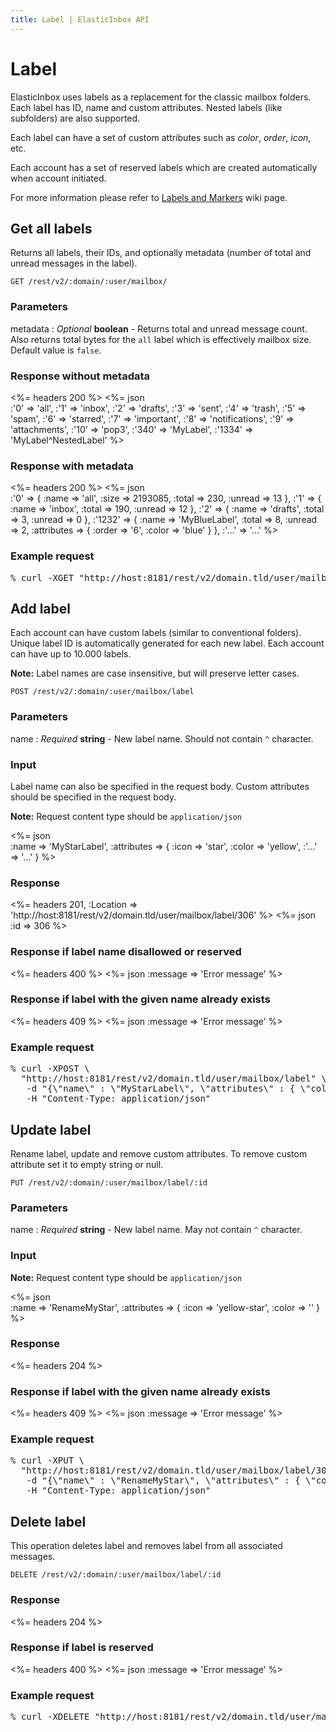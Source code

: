 ```yaml
---
title: Label | ElasticInbox API
---
```


# Label

ElasticInbox uses labels as a replacement for the classic mailbox folders. Each label has ID, name and custom attributes. Nested labels (like subfolders) are also supported.

Each label can have a set of custom attributes such as _color_, _order_, _icon_, etc.

Each account has a set of reserved labels which are created automatically when account initiated.

For more information please refer to [Labels and Markers](https://github.com/elasticinbox/elasticinbox/wiki/Labels-and-Markers) wiki page.

## Get all labels <a name="get"></a>

Returns all labels, their IDs, and optionally metadata (number of total and unread messages in the label).

    GET /rest/v2/:domain/:user/mailbox/

### Parameters

metadata
: _Optional_ **boolean** - Returns total and unread message count. Also returns total bytes for the `all` label which is effectively mailbox size. Default value is `false`.

### Response without metadata

<%= headers 200 %>
<%= json \
  :'0' => 'all',
  :'1' => 'inbox',
  :'2' => 'drafts',
  :'3' => 'sent',
  :'4' => 'trash',
  :'5' => 'spam',
  :'6' => 'starred',
  :'7' => 'important',
  :'8' => 'notifications',
  :'9' => 'attachments',
  :'10' => 'pop3',
  :'340' => 'MyLabel',
  :'1334' => 'MyLabel^NestedLabel'
%>

### Response with metadata

<%= headers 200 %>
<%= json \
  :'0' => {
    :name => 'all',
    :size => 2193085,
    :total => 230,
    :unread => 13
  },
  :'1' => {
    :name => 'inbox',
    :total => 190,
    :unread => 12
  },
  :'2' => {
    :name => 'drafts',
    :total => 3,
    :unread => 0
  },
  :'1232' => {
    :name => 'MyBlueLabel',
    :total => 8,
    :unread => 2,
    :attributes => {
      :order => '6',
      :color => 'blue'
    }
  },
  :'...' => '...'
%>

### Example request

<pre class="terminal">
% curl -XGET "http://host:8181/rest/v2/domain.tld/user/mailbox?metadata=true"
</pre>


## Add label <a name="add"></a>

Each account can have custom labels (similar to conventional folders). Unique label ID is automatically generated for each new label. Each account can have up to 10.000 labels. 

**Note:** Label names are case insensitive, but will preserve letter cases.

    POST /rest/v2/:domain/:user/mailbox/label

### Parameters

name
: _Required_ **string** - New label name. Should not contain `^` character.

### Input

Label name can also be specified in the request body. Custom attributes should be specified in the request body. 

**Note:** Request content type should be `application/json`

<%= json \
  :name => 'MyStarLabel',
  :attributes => {
    :icon => 'star',
    :color => 'yellow',
    :'...' => '...'
  }
%>

### Response

<%= headers 201, :Location =>
            'http://host:8181/rest/v2/domain.tld/user/mailbox/label/306' %>
<%= json :id => 306 %>

### Response if label name disallowed or reserved

<%= headers 400 %>
<%= json :message => 'Error message' %>

### Response if label with the given name already exists

<%= headers 409 %>
<%= json :message => 'Error message' %>

### Example request

<pre class="terminal">
% curl -XPOST \
  "http://host:8181/rest/v2/domain.tld/user/mailbox/label" \
   -d "{\"name\" : \"MyStarLabel\", \"attributes\" : { \"color\" : \"yellow\" } }" \
   -H "Content-Type: application/json"
</pre>


## Update label <a name="update"></a>

Rename label, update and remove custom attributes. To remove custom attribute set it to empty string or null.

    PUT /rest/v2/:domain/:user/mailbox/label/:id

### Parameters

name
: _Required_ **string** - New label name. May not contain `^` character.

### Input 

**Note:** Request content type should be `application/json`

<%= json \
  :name => 'RenameMyStar',
  :attributes => {
    :icon => 'yellow-star',
    :color => ''
  }
%>

### Response

<%= headers 204 %>

### Response if label with the given name already exists

<%= headers 409 %>
<%= json :message => 'Error message' %>

### Example request

<pre class="terminal">
% curl -XPUT \
  "http://host:8181/rest/v2/domain.tld/user/mailbox/label/306" \
   -d "{\"name\" : \"RenameMyStar\", \"attributes\" : { \"color\" : \"\" } }" \
   -H "Content-Type: application/json"
</pre>


## Delete label <a name="delete"></a>

This operation deletes label and removes label from all associated messages.

    DELETE /rest/v2/:domain/:user/mailbox/label/:id

### Response

<%= headers 204 %>

### Response if label is reserved

<%= headers 400 %>
<%= json :message => 'Error message' %>

### Example request

<pre class="terminal">
% curl -XDELETE "http://host:8181/rest/v2/domain.tld/user/mailbox/label/306"
</pre>
